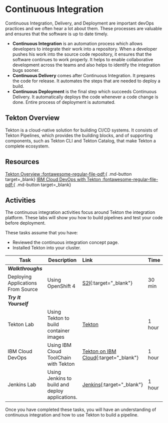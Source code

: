 # Continuous Integration

Continuous Integration, Delivery, and Deployment are important devOps practices and we often hear a lot about them. These processes are valuable and ensures that the software is up to date timely.

- **Continuous Integration** is an automation process which allows developers to integrate their work into a repository. When a developer pushes his work into the source code repository, it ensures that the software continues to work properly. It helps to enable collaborative development across the teams and also helps to identify the integration bugs sooner.
- **Continuous Delivery** comes after Continuous Integration. It prepares the code for release. It automates the steps that are needed to deploy a build.
- **Continuous Deployment** is the final step which succeeds Continuous Delivery. It automatically deploys the code whenever a code change is done. Entire process of deployment is automated.

## Tekton Overview

Tekton is a cloud-native solution for building CI/CD systems. It consists of Tekton Pipelines, which provides the building blocks, and of supporting components, such as Tekton CLI and Tekton Catalog, that make Tekton a complete ecosystem.

## Resources

[Tekton Overview :fontawesome-regular-file-pdf:](../materials/04-Tekton-Overview.pdf){ .md-button target=_blank}
[IBM Cloud DevOps with Tekton :fontawesome-regular-file-pdf:](../materials/10-IBM-Cloud-DevOps.pdf ){ .md-button target=_blank}

## Activities

The continuous integration activities focus around Tekton the integration platform. These labs will show you how to build pipelines and test your code before deployment.

These tasks assume that you have:

- Reviewed the continuous integration concept page.
- Installed Tekton into your cluster.

| Task                            | Description         | Link        | Time    |
| --------------------------------| ------------------  |:----------- |---------|
| ***Walkthroughs***                         |         |         |     |
| Deploying Applications From Source |  Using OpenShift 4 | [S2I](https://learn.openshift.com/introduction/deploying-python/){:target="_blank"} | 30 min |
| ***Try It Yourself***                         |         |         |     |
| Tekton Lab | Using Tekton to build container images | [Tekton](labs/openshift.md) | 1 hour |
| IBM Cloud DevOps | Using IBM Cloud ToolChain with Tekton | [Tekton on IBM Cloud](../continuous-integration/activities/ibm-toolchain){:target="_blank"} | 1 hour |
| Jenkins Lab | Using Jenkins to build and deploy applications. | [Jenkins](../continuous-integration/activities/jenkins/openshift){:target="_blank"} | 1 hour |

Once you have completed these tasks, you will have an understanding of continuous integration and how to use Tekton to build a pipeline.
